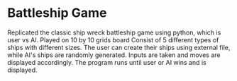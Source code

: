 # Battleship Game
Replicated the classic ship wreck battleship game using python, which is user vs AI.
Played on 10 by 10 grids board
Consist of 5 different types of ships with different sizes.
The user can create their ships using external file, while AI's ships are randomly generated.
Inputs are taken and moves are displayed accordingly.
The program runs until user or AI wins and is displayed.
